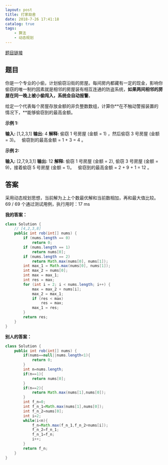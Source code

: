 ```yaml
---
layout: post
title: 打家劫舍
date: 2018-7-26 17:41:18
catalog: true
tags:
    - 算法
    - 动态规划
---
```


[题目链接](https://leetcode-cn.com/problems/house-robber/description/)

## 题目

你是一个专业的小偷，计划偷窃沿街的房屋。每间房内都藏有一定的现金，影响你偷窃的唯一制约因素就是相邻的房屋装有相互连通的防盗系统，**如果两间相邻的房屋在同一晚上被小偷闯入，系统会自动报警**。

给定一个代表每个房屋存放金额的非负整数数组，计算你**在不触动警报装置的情况下，**能够偷窃到的最高金额。

**示例 1:**

**输入:** [1,2,3,1]
**输出:** 4
**解释:** 偷窃 1 号房屋 (金额 = 1) ，然后偷窃 3 号房屋 (金额 = 3)。
     偷窃到的最高金额 = 1 + 3 = 4 。

**示例 2:**

**输入:** [2,7,9,3,1]
**输出:** 12
**解释:** 偷窃 1 号房屋 (金额 = 2), 偷窃 3 号房屋 (金额 = 9)，接着偷窃 5 号房屋 (金额 = 1)。
     偷窃到的最高金额 = 2 + 9 + 1 = 12 。

## 答案

采用动态规划思想，当前解为上上个数最优解和当前数相加，再和最大值比较。69 / 69 个通过测试用例，执行用时：17 ms

**我的答案：**

```java
class Solution {
    // [4,2,3,8]
    public int rob(int[] nums) {
        if (nums.length == 0)
            return 0;
        if (nums.length == 1)
            return nums[0];
        if (nums.length == 2)
            return Math.max(nums[0], nums[1]);
        int max_1 = Math.max(nums[0], nums[1]);
        int max_2 = nums[0];
        int max = max_1;
        int res = max;
        for (int i = 2; i < nums.length; i++) {
            max = max_2 + nums[i];
            max_2 = max_1;
            if (res < max)
                res = max;
            max_1 = res;
        }
        return res;
    }
}
```

**别人的答案：**

```java
class Solution {
    public int rob(int[] nums) {
        if(nums==null||nums.length<1){
            return 0;
        }
        int n=nums.length;
        if(n==1){
            return nums[0];
        }
        if(n==2){
            return Math.max(nums[1],nums[0]);
        }
        int f_n=0;
        int f_n_1=Math.max(nums[1],nums[0]);
        int f_n_2=nums[0];
        int i=2;
        while(i<n){
            f_n=Math.max(f_n_1,f_n_2+nums[i]);
            f_n_2=f_n_1;
            f_n_1=f_n;
            i++;
        }
        return f_n;
    }
}
```